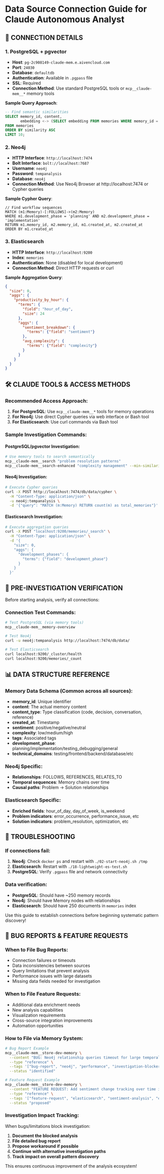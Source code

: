 # Data Source Connection Guide for Claude Autonomous Analyst

## 🔌 CONNECTION DETAILS

### 1. PostgreSQL + pgvector
- **Host**: `pg-2c908149-claude-mem.e.aivencloud.com`
- **Port**: `24030`
- **Database**: `defaultdb`
- **Authentication**: Available in `.pgpass` file
- **SSL**: Required
- **Connection Method**: Use standard PostgreSQL tools or `mcp__claude-mem__*` memory tools

**Sample Query Approach**:
```sql
-- Find semantic similarities
SELECT memory_id, content, 
       embedding <-> (SELECT embedding FROM memories WHERE memory_id = 'target_id') as similarity
FROM memories 
ORDER BY similarity ASC 
LIMIT 10;
```

### 2. Neo4j
- **HTTP Interface**: `http://localhost:7474`
- **Bolt Interface**: `bolt://localhost:7687`
- **Username**: `neo4j`
- **Password**: `tempanalysis`
- **Database**: `neo4j`
- **Connection Method**: Use Neo4j Browser at http://localhost:7474 or Cypher queries

**Sample Cypher Query**:
```cypher
// Find workflow sequences
MATCH (m1:Memory)-[:FOLLOWS]->(m2:Memory)
WHERE m1.development_phase = 'planning' AND m2.development_phase = 'implementation'
RETURN m1.memory_id, m2.memory_id, m1.created_at, m2.created_at
ORDER BY m1.created_at
```

### 3. Elasticsearch
- **HTTP Interface**: `http://localhost:9200`
- **Index**: `memories`
- **Authentication**: None (disabled for local development)
- **Connection Method**: Direct HTTP requests or curl

**Sample Aggregation Query**:
```json
{
  "size": 0,
  "aggs": {
    "productivity_by_hour": {
      "terms": {
        "field": "hour_of_day",
        "size": 24
      },
      "aggs": {
        "sentiment_breakdown": {
          "terms": {"field": "sentiment"}
        },
        "avg_complexity": {
          "terms": {"field": "complexity"}
        }
      }
    }
  }
}
```

## 🛠️ CLAUDE TOOLS & ACCESS METHODS

### Recommended Access Approach:
1. **For PostgreSQL**: Use `mcp__claude-mem__*` tools for memory operations
2. **For Neo4j**: Use direct Cypher queries via web interface or Bash tool
3. **For Elasticsearch**: Use curl commands via Bash tool

### Sample Investigation Commands:

#### PostgreSQL/pgvector Investigation:
```bash
# Use memory tools to search semantically
mcp__claude-mem__search "problem resolution patterns"
mcp__claude-mem__search-enhanced "complexity management" --min-similarity 0.7
```

#### Neo4j Investigation:
```bash
# Execute Cypher queries
curl -X POST http://localhost:7474/db/data/cypher \
  -H "Content-Type: application/json" \
  -u neo4j:tempanalysis \
  -d '{"query": "MATCH (m:Memory) RETURN count(m) as total_memories"}'
```

#### Elasticsearch Investigation:
```bash
# Execute aggregation queries
curl -X POST "localhost:9200/memories/_search" \
  -H "Content-Type: application/json" \
  -d '{
    "size": 0,
    "aggs": {
      "development_phases": {
        "terms": {"field": "development_phase"}
      }
    }
  }'
```

## 🧪 PRE-INVESTIGATION VERIFICATION

Before starting analysis, verify all connections:

### Connection Test Commands:
```bash
# Test PostgreSQL (via memory tools)
mcp__claude-mem__memory-overview

# Test Neo4j
curl -u neo4j:tempanalysis http://localhost:7474/db/data/

# Test Elasticsearch  
curl localhost:9200/_cluster/health
curl localhost:9200/memories/_count
```

## 📊 DATA STRUCTURE REFERENCE

### Memory Data Schema (Common across all sources):
- **memory_id**: Unique identifier
- **content**: The actual memory content
- **content_type**: Type classification (code, decision, conversation, reference)
- **created_at**: Timestamp
- **sentiment**: positive/negative/neutral
- **complexity**: low/medium/high
- **tags**: Associated tags
- **development_phase**: planning/implementation/testing_debugging/general
- **technical_domains**: testing/frontend/backend/database/etc

### Neo4j Specific:
- **Relationships**: FOLLOWS, REFERENCES, RELATES_TO
- **Temporal sequences**: Memory chains over time
- **Causal paths**: Problem → Solution relationships

### Elasticsearch Specific:
- **Enriched fields**: hour_of_day, day_of_week, is_weekend
- **Problem indicators**: error_occurrence, performance_issue, etc
- **Solution indicators**: problem_resolution, optimization, etc

## 🚨 TROUBLESHOOTING

### If connections fail:
1. **Neo4j**: Check `docker ps` and restart with `./02-start-neo4j.sh /tmp`
2. **Elasticsearch**: Restart with `./18-lightweight-es-test.sh`
3. **PostgreSQL**: Verify `.pgpass` file and network connectivity

### Data verification:
- **PostgreSQL**: Should have ~250 memory records
- **Neo4j**: Should have Memory nodes with relationships
- **Elasticsearch**: Should have 250 documents in `memories` index

Use this guide to establish connections before beginning systematic pattern discovery!

## 🐛 BUG REPORTS & FEATURE REQUESTS

### When to File Bug Reports:
- Connection failures or timeouts
- Data inconsistencies between sources
- Query limitations that prevent analysis
- Performance issues with large datasets
- Missing data fields needed for investigation

### When to File Feature Requests:
- Additional data enrichment needs
- New analysis capabilities
- Visualization requirements
- Cross-source integration improvements
- Automation opportunities

### How to File via Memory System:
```bash
# Bug Report Example
mcp__claude-mem__store-dev-memory \
  --content "BUG: Neo4j relationship queries timeout for large temporal ranges. Affects workflow sequence analysis. Need query optimization or pagination." \
  --type "reference" \
  --tags '["bug-report", "neo4j", "performance", "investigation-blocker"]' \
  --status "identified"

# Feature Request Example  
mcp__claude-mem__store-dev-memory \
  --content "FEATURE REQUEST: Add sentiment change tracking over time in Elasticsearch. Would enable mood/productivity correlation analysis. Expected benefit: Better understanding of emotional patterns in development work." \
  --type "reference" \
  --tags '["feature-request", "elasticsearch", "sentiment-analysis", "enhancement"]' \
  --status "proposed"
```

### Investigation Impact Tracking:
When bugs/limitations block investigation:
1. **Document the blocked analysis** 
2. **File detailed bug report**
3. **Propose workaround if possible**
4. **Continue with alternative investigation paths**
5. **Track impact on overall pattern discovery**

This ensures continuous improvement of the analysis ecosystem!